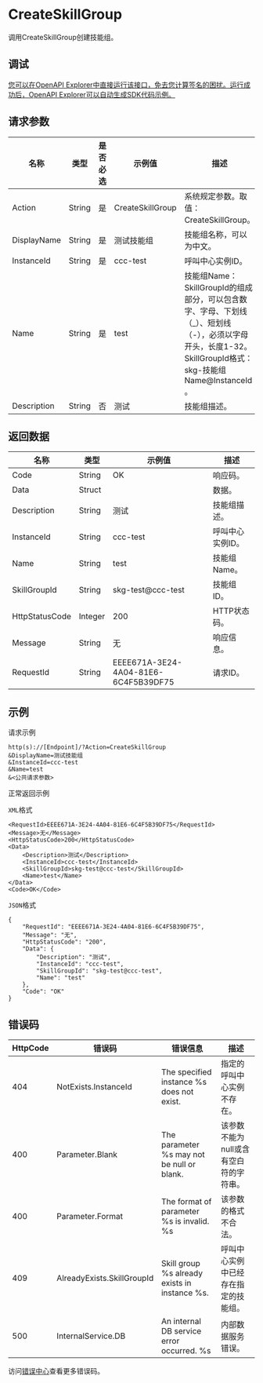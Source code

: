 # CreateSkillGroup

调用CreateSkillGroup创建技能组。

## 调试

[您可以在OpenAPI Explorer中直接运行该接口，免去您计算签名的困扰。运行成功后，OpenAPI Explorer可以自动生成SDK代码示例。](https://api.aliyun.com/#product=CCC&api=CreateSkillGroup&type=RPC&version=2020-07-01)

## 请求参数

|名称|类型|是否必选|示例值|描述|
|--|--|----|---|--|
|Action|String|是|CreateSkillGroup|系统规定参数。取值：CreateSkillGroup。 |
|DisplayName|String|是|测试技能组|技能组名称，可以为中文。 |
|InstanceId|String|是|ccc-test|呼叫中心实例ID。 |
|Name|String|是|test|技能组Name：SkillGroupId的组成部分，可以包含数字、字母、下划线（\_）、短划线（-），必须以字母开头，长度1-32。SkillGroupId格式：skg-技能组Name@InstanceId 。 |
|Description|String|否|测试|技能组描述。 |

## 返回数据

|名称|类型|示例值|描述|
|--|--|---|--|
|Code|String|OK|响应码。 |
|Data|Struct| |数据。 |
|Description|String|测试|技能组描述。 |
|InstanceId|String|ccc-test|呼叫中心实例ID。 |
|Name|String|test|技能组Name。 |
|SkillGroupId|String|skg-test@ccc-test|技能组ID。 |
|HttpStatusCode|Integer|200|HTTP状态码。 |
|Message|String|无|响应信息。 |
|RequestId|String|EEEE671A-3E24-4A04-81E6-6C4F5B39DF75|请求ID。 |

## 示例

请求示例

```
http(s)://[Endpoint]/?Action=CreateSkillGroup
&DisplayName=测试技能组
&InstanceId=ccc-test
&Name=test
&<公共请求参数>
```

正常返回示例

`XML`格式

```
<RequestId>EEEE671A-3E24-4A04-81E6-6C4F5B39DF75</RequestId>
<Message>无</Message>
<HttpStatusCode>200</HttpStatusCode>
<Data>
    <Description>测试</Description>
    <InstanceId>ccc-test</InstanceId>
    <SkillGroupId>skg-test@ccc-test</SkillGroupId>
    <Name>test</Name>
</Data>
<Code>OK</Code>
```

`JSON`格式

```
{
	"RequestId": "EEEE671A-3E24-4A04-81E6-6C4F5B39DF75",
	"Message": "无",
	"HttpStatusCode": "200",
	"Data": {
		"Description": "测试",
		"InstanceId": "ccc-test",
		"SkillGroupId": "skg-test@ccc-test",
		"Name": "test"
	},
	"Code": "OK"
}
```

## 错误码

|HttpCode|错误码|错误信息|描述|
|--------|---|----|--|
|404|NotExists.InstanceId|The specified instance %s does not exist.|指定的呼叫中心实例不存在。|
|400|Parameter.Blank|The parameter %s may not be null or blank.|该参数不能为null或含有空白符的字符串。|
|400|Parameter.Format|The format of parameter %s is invalid. %s|该参数的格式不合法。|
|409|AlreadyExists.SkillGroupId|Skill group %s already exists in instance %s.|呼叫中心实例中已经存在指定的技能组。|
|500|InternalService.DB|An internal DB service error occurred. %s|内部数据服务错误。|

访问[错误中心](https://error-center.aliyun.com/status/product/CCC)查看更多错误码。

